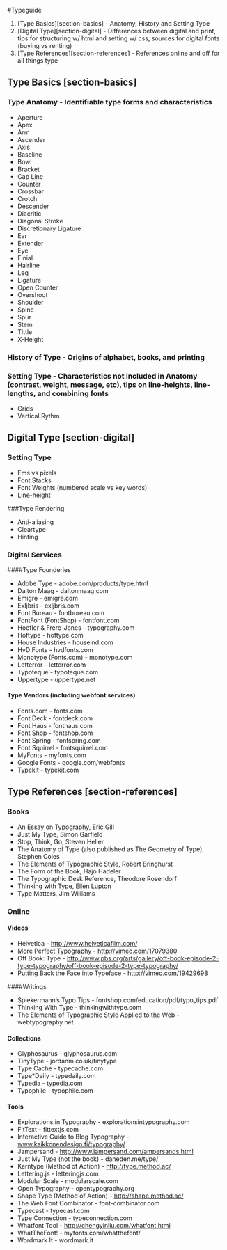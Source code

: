 #Typeguide
1. [Type Basics][section-basics] - Anatomy, History and Setting Type
1. [Digital Type][section-digital] - Differences between digital and print, tips for structuring w/ html and setting w/ css, sources for digital fonts (buying vs renting)
1. [Type References][section-references] - References online and off for all things type

## Type Basics [section-basics]
### Type Anatomy - Identifiable type forms and characteristics
* Aperture
* Apex
* Arm
* Ascender
* Axis
* Baseline
* Bowl
* Bracket
* Cap Line
* Counter
* Crossbar
* Crotch
* Descender
* Diacritic
* Diagonal Stroke
* Discretionary Ligature
* Ear
* Extender
* Eye
* Finial
* Hairline
* Leg
* Ligature
* Open Counter
* Overshoot
* Shoulder
* Spine
* Spur
* Stem
* Tittle
* X-Height

### History of Type - Origins of alphabet, books, and printing

### Setting Type - Characteristics not included in Anatomy (contrast, weight, message, etc), tips on line-heights, line-lengths, and combining fonts
* Grids
* Vertical Rythm

## Digital Type [section-digital]
### Setting Type
* Ems vs pixels
* Font Stacks
* Font Weights (numbered scale vs key words)
* Line-height


###Type Rendering
* Anti-aliasing
* Cleartype
* Hinting

### Digital Services
####Type Founderies
* Adobe Type - adobe.com/products/type.html
* Dalton Maag - daltonmaag.com
* Emigre - emigre.com
* Exljbris - exljbris.com
* Font Bureau - fontbureau.com
* FontFont (FontShop) - fontfont.com
* Hoefler & Frere-Jones - typography.com
* Hoftype - hoftype.com
* House Industries - houseind.com
* HvD Fonts - hvdfonts.com
* Monotype (Fonts.com) - monotype.com
* Letterror - letterror.com
* Typoteque - typoteque.com
* Uppertype - uppertype.net

#### Type Vendors (including webfont services)
* Fonts.com - fonts.com
* Font Deck - fontdeck.com
* Font Haus - fonthaus.com
* Font Shop - fontshop.com
* Font Spring - fontspring.com
* Font Squirrel - fontsquirrel.com
* MyFonts - myfonts.com
* Google Fonts - google.com/webfonts
* Typekit - typekit.com


## Type References [section-references]

### Books
* An Essay on Typography, Eric Gill
* Just My Type, Simon Garfield
* Stop, Think, Go, Steven Heller
* The Anatomy of Type (also published as The Geometry of Type), Stephen Coles
* The Elements of Typographic Style, Robert Bringhurst
* The Form of the Book, Hajo Hadeler
* The Typographic Desk Reference, Theodore Rosendorf
* Thinking with Type, Ellen Lupton
* Type Matters, Jim Williams

### Online
#### Videos
* Helvetica - http://www.helveticafilm.com/
* More Perfect Typography - http://vimeo.com/17079380
* Off Book: Type - http://www.pbs.org/arts/gallery/off-book-episode-2-type-typography/off-book-episode-2-type-typography/
* Putting Back the Face into Typeface - http://vimeo.com/19429698

####Writings
* Spiekermann’s Typo Tips - fontshop.com/education/pdf/typo_tips.pdf
* Thinking With Type - thinkingwithtype.com
* The Elements of Typographic Style Applied to the Web - webtypography.net

#### Collections
* Glyphosaurus - glyphosaurus.com
* TinyType - jordanm.co.uk/tinytype
* Type Cache - typecache.com
* Type*Daily - typedaily.com
* Typedia - typedia.com
* Typophile - typophile.com

#### Tools
* Explorations in Typography - explorationsintypography.com
* FitText - fittextjs.com
* Interactive Guide to Blog Typography - www.kaikkonendesign.fi/typography/
* Jampersand - http://www.jampersand.com/ampersands.html
* Just My Type (not the book) - daneden.me/type/
* Kerntype (Method of Action) - http://type.method.ac/
* Lettering.js - letteringjs.com
* Modular Scale - modularscale.com
* Open Typography - opentypography.org
* Shape Type (Method of Action) - http://shape.method.ac/
* The Web Font Combinator - font-combinator.com
* Typecast - typecast.com
* Type Connection - typeconnection.com
* Whatfont Tool - http://chengyinliu.com/whatfont.html
* WhatTheFont! - myfonts.com/whatthefont/
* Wordmark It - wordmark.it

